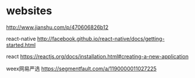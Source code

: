 # websites

http://www.jianshu.com/p/470606826b12

react-native
http://facebook.github.io/react-native/docs/getting-started.html


react
https://reactjs.org/docs/installation.html#creating-a-new-application


weex网易严选
https://segmentfault.com/a/1190000011027225

